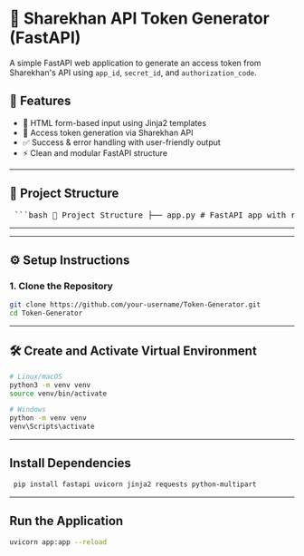 # 🔐 Sharekhan API Token Generator (FastAPI)

A simple FastAPI web application to generate an access token from Sharekhan's API using `app_id`, `secret_id`, and `authorization_code`.

## 🚀 Features

- 📄 HTML form-based input using Jinja2 templates
- 🔐 Access token generation via Sharekhan API
- ✅ Success & error handling with user-friendly output
- ⚡ Clean and modular FastAPI structure

---

## 📁 Project Structure

<pre> ```bash 📁 Project Structure ├── app.py # FastAPI app with routes and logic ├── templates/ │ ├── index.html # Input form for credentials │ └── result.html # Token or error display ├── static/ # Optional: static files like CSS/JS └── README.md # This file ``` </pre>

---


---

## ⚙️ Setup Instructions

### 1. Clone the Repository

```bash
git clone https://github.com/your-username/Token-Generator.git
cd Token-Generator
```

---

## 🛠️ Create and Activate Virtual Environment

```bash
# Linux/macOS
python3 -m venv venv
source venv/bin/activate

# Windows
python -m venv venv
venv\Scripts\activate

```
---

##  Install Dependencies
```bash
 pip install fastapi uvicorn jinja2 requests python-multipart
```

---

## Run the Application
```bash
uvicorn app:app --reload
```

